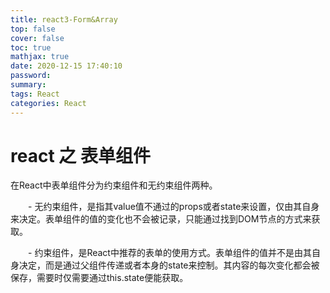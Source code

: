 ```yaml
---
title: react3-Form&Array
top: false
cover: false
toc: true
mathjax: true
date: 2020-12-15 17:40:10
password:
summary:
tags: React
categories: React
---
```


# react 之 表单组件

在React中表单组件分为约束组件和无约束组件两种。

　　- 无约束组件，是指其value值不通过的props或者state来设置，仅由其自身来决定。表单组件的值的变化也不会被记录，只能通过找到DOM节点的方式来获取。

　　- 约束组件，是React中推荐的表单的使用方式。表单组件的值并不是由其自身决定，而是通过父组件传递或者本身的state来控制。其内容的每次变化都会被保存，需要时仅需要通过this.state便能获取。